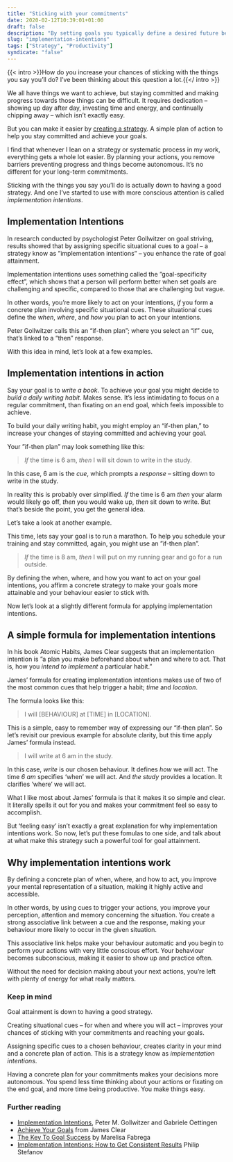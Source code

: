 ```yaml
---
title: "Sticking with your commitments"
date: 2020-02-12T10:39:01+01:00
draft: false
description: "By setting goals you typically define a desired future behaviour or specific outcome. But goal setting doesn’t provide you with any kind of plan to help you achieve your goals. A strategy known as _Implementation Intentions_ can help."
slug: "implementation-intentions"
tags: ["Strategy", "Productivity"]
syndicate: "false"
---
```


{{< intro >}}How do you increase your chances of sticking with the things you say you’ll do? I’ve been thinking about this question a lot.{{</ intro >}}

We all have things we want to achieve, but staying committed and making progress towards those things can be difficult. It requires dedication – showing up day after day, investing time and energy, and continually chipping away – which isn’t exactly easy.

But you can make it easier by [creating a strategy](https://twitter.com/JamesClear/status/1226551114935472129). A simple plan of action to help you stay committed and achieve your goals.

I find that whenever I lean on a strategy or systematic process in my work, everything gets a whole lot easier. By planning your actions, you remove barriers preventing progress and things become autonomous. It’s no different for your long-term commitments.

Sticking with the things you say you’ll do is actually down to having a good strategy. And one I’ve started to use with more conscious attention is called _implementation intentions_.

## Implementation Intentions

In research conducted by psychologist Peter Gollwitzer on goal striving, results showed that by assigning specific situational cues to a goal – a strategy know as ”implementation intentions” – you enhance the rate of goal attainment.

Implementation intentions uses something called the ”goal-specificity effect”, which shows that a person will perform better when set goals are challenging and specific, compared to those that are challenging but vague.

In other words, you’re more likely to act on your intentions, _if_ you form a concrete plan involving specific situational cues. These situational cues define the _when_, _where_, and _how_ you plan to act on your intentions.

Peter Gollwitzer calls this an “if-then plan”; where you select an “if” cue, that’s linked to a “then” response.

With this idea in mind, let’s look at a few examples.

## Implementation intentions in action

Say your goal is to _write a book_. To achieve your goal you might decide to _build a daily writing habit_. Makes sense. It’s less intimidating to focus on a regular commitment, than fixating on an end goal, which feels impossible to achieve.

To build your daily writing habit, you might employ an “if-then plan,” to increase your changes of staying committed and achieving your goal.

Your ”if-then plan” may look something like this:

> _If_ the time is 6 am, _then_ I will sit down to write in the study.

In this case, 6 am is the _cue_, which prompts a _response_ – sitting down to write in the study.

In reality this is probably over simplified. _If_ the time is 6 am _then_ your alarm would likely go off, _then_ you would wake up, _then_ sit down to write. But that’s beside the point, you get the general idea.

Let’s take a look at another example.

This time, lets say your goal is to run a marathon. To help you schedule your training and stay committed, again, you might use an ”if-then plan”.

> _If_ the time is 8 am, _then_ I will put on my running gear and go for a run outside.

By defining the when, where, and how you want to act on your goal intentions, you affirm a concrete strategy to make your goals more attainable and your behaviour easier to stick with.

Now let’s look at a slightly different formula for applying implementation intentions.

## A simple formula for implementation intentions

In his book Atomic Habits, James Clear suggests that an implementation intention is ”a plan you make beforehand about when and where to act. That is, how you _intend to implement_ a particular habit.”

James’ formula for creating implementation intentions makes use of two of the most common cues that help trigger a habit; _time_ and _location_.

The formula looks like this:

> I will [BEHAVIOUR] at [TIME] in [LOCATION].

This is a simple, easy to remember way of expressing our “if-then plan”. So let’s revisit our previous example for absolute clarity, but this time apply James’ formula instead.

> I will write at 6 am in the study.

In this case, _write_ is our chosen behaviour. It defines _how_ we will act. The time _6 am_ specifies ‘when’ we will act. And _the study_ provides a location. It clarifies ’where’ we will act.

What I like most about James’ formula is that it makes it so simple and clear. It literally spells it out for you and makes your commitment feel so easy to accomplish.

But ‘feeling easy’ isn’t exactly a great explanation for why implementation intentions work. So now, let’s put these fomulas to one side, and talk about at what make this strategy such a powerful tool for goal attainment.

## Why implementation intentions work

By defining a concrete plan of when, where, and how to act, you improve your mental representation of a situation, making it highly active and accessible.

In other words, by using cues to trigger your actions, you improve your perception, attention and memory concerning the situation. You create a strong associative link between a cue and the response, making your behaviour more likely to occur in the given situation.

This associative link helps make your behaviour automatic and you begin to perform your actions with very little conscious effort. Your behaviour becomes subconscious, making it easier to show up and practice often.

Without the need for decision making about your next actions, you’re left with plenty of energy for what really matters.

### Keep in mind

Goal attainment is down to having a good strategy.

Creating situational cues – for when and where you will act – improves your chances of sticking with your commitments and reaching your goals.

Assigning specific cues to a chosen behaviour, creates clarity in your mind and a concrete plan of action. This is a strategy know as _implementation intentions_.

Having a concrete plan for your commitments makes your decisions more autonomous. You spend less time thinking about your actions or fixating on the end goal, and more time being productive. You make things easy.

### Further reading

- [Implementation Intentions](https://psych.nyu.edu/oettingen/Gollwitzer,%20P.%20M.,%20&%20Oettingen,%20G.%20%282013%29.%20In%20%20M.%20Gellman%20&%20J.%20R.%20Turner%20%28Eds.%29.pdf), Peter M. Gollwitzer and Gabriele Oettingen
- [Achieve Your Goals](https://jamesclear.com/implementation-intentions) from James Clear
- [The Key To Goal Success](https://daringtolivefully.com/implementation-intentions) by Marelisa Fabrega
- [Implementation Intentions: How to Get Consistent Results](https://www.thinkinglifter.com/implementation-intentions/) Philip Stefanov
